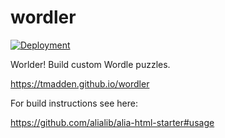 # wordler

[![Deployment](https://github.com/tmadden/wordler/actions/workflows/deployment.yml/badge.svg)](https://github.com/tmadden/wordler/actions/workflows/deployment.yml)

Worlder! Build custom Wordle puzzles.

https://tmadden.github.io/wordler

For build instructions see here:

https://github.com/alialib/alia-html-starter#usage
